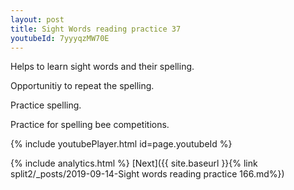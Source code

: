 ```yaml
---
layout: post
title: Sight Words reading practice 37
youtubeId: 7yyyqzMW70E
---
```

 
 
Helps to learn sight words and their spelling.

Opportunitiy to repeat the spelling. 

Practice spelling. 
 
Practice for spelling bee competitions. 
 
{% include youtubePlayer.html id=page.youtubeId %}
 
 
{% include analytics.html %} 
[Next]({{ site.baseurl }}{% link  split2/_posts/2019-09-14-Sight words reading practice 166.md%})
 

